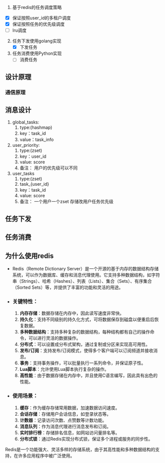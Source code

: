1. 基于redis的任务调度策略
  - [x] 保证按照user_id的多租户调度
  - [x] 保证按照任务的优先级调度
  - [ ] lru调度
2. 任务下发使用golang实现
   - [x] 下发任务
3. 任务消费使用Python实现
   - [ ] 消费任务

## 设计原理
### 通信原理
## 消息设计

1. global_tasks:
   1. type:(hashmap) 
   2. key：task_id 
   3. value：task_info
2. user_priority:
   1. type:(zset)
   2. key：user_id
   3. value: score
   4. 备注： 用户的优先级可以不同
3. user_tasks
   1. type:(zset)
   2. task_{user_id}
   3. key：task_id
   4. value: score
   5. 备注： 一个用户一个zset 存储改用户任务优先级

## 任务下发
## 任务消费


## 为什么使用redis
- Redis（Remote Dictionary Server）是一个开源的基于内存的数据结构存储系统，可以作为数据库、缓存和消息代理使用。它支持多种数据结构，如字符串（Strings）、哈希（Hashes）、列表（Lists）、集合（Sets）、有序集合（Sorted Sets）等，并提供了丰富的功能和灵活的用途。
- ### 关键特性：

  1. **内存存储**：数据存储在内存中，因此读写速度非常快。
  2. **持久化**：支持不同级别的持久化方式，可将数据保存到磁盘以便重启后恢复数据。
  3. **多种数据结构**：支持多种复杂的数据结构，每种结构都有自己的操作命令，可以进行灵活的数据操作。
  4. **分布式**：可以设置成分布式架构，通过复制或分区来实现高可用性。
  5. **发布/订阅**：支持发布/订阅模式，使得多个客户端可以订阅频道并接收消息。
  6. **事务**：支持事务操作，可以批量执行一系列命令，并保证原子性。
  7. **Lua脚本**：允许使用Lua脚本执行复杂的操作。
  8. **高性能**：由于数据存储在内存中，并且使用C语言编写，因此具有出色的性能。

- ### 使用场景：

  1. **缓存**：作为缓存存储常用数据，加速数据访问速度。
  2. **会话存储**：存储用户会话信息，如登录状态等。
  3. **计数器**：记录访问次数、点赞数等计数功能。
  4. **消息队列**：作为消息代理进行消息发布和订阅。
  5. **实时排行榜**：存储排名信息，如网站访问量排名等。
  6. **分布式锁**：通过Redis实现分布式锁，保证多个进程或服务的同步性。

Redis是一个功能强大、灵活多样的存储系统，由于其高性能和多种数据结构的支持，在许多应用程序中被广泛使用。
